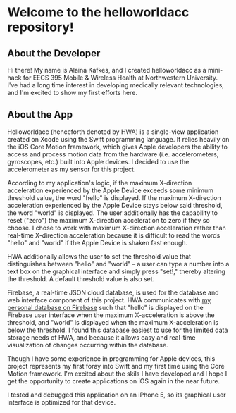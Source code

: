 # Welcome to the helloworldacc repository! #

## About the Developer ##
Hi there! My name is Alaina Kafkes, and I created helloworldacc as a mini-hack for EECS 395 Mobile & Wireless Health at Northwestern University.
I've had a long time interest in developing medically relevant technologies, and I'm excited to show my first efforts here.

## About the App ##
Helloworldacc (henceforth denoted by HWA) is a single-view application created on Xcode using the Swift programming language.
It relies heavily on the iOS Core Motion framework, which gives Apple developers the ability to access and process motion data
from the hardware (i.e. accelerometers, gyroscopes, etc.) built into Apple devices. I decided to use the accelerometer as my sensor
for this project.

According to my application's logic, if the maximum X-direction acceleration experienced by the Apple Device exceeds
some minimum threshold value, the word "hello" is displayed. If the maximum X-direction acceleration experienced by the Apple Device
stays below said threshold, the word "world" is displayed. The user additionally has the capability to reset ("zero") the maximum
X-direction acceleration to zero if they so choose. I chose to work with maximum X-direction acceleration rather than real-time
X-direction acceleration because it is difficult to read the words "hello" and "world" if the Apple Device is shaken fast enough.


HWA additionally allows the user to set the threshold value that distinguishes between "hello" and "world" – a user can type a number
into a text box on the graphical interface and simply press "set!," thereby altering the threshold. A default threshold value is also
set.

Firebase, a real-time JSON cloud database, is used for the database and web interface component of this project. HWA communicates with [my personal database on Firebase](https://fiery-inferno-9226.firebaseio.com/#) such that "hello" is displayed on the Firebase user interface when the maximum X-acceleration is above the threshold, and "world" is displayed when the maximum X-acceleration is below the threshold. I found this database easiest to use for the limited data storage needs of HWA, and because it allows easy and real-time visualization of changes occurring within the database.

Though I have some experience in programming for Apple devices, this project represents my first foray into Swift and my first time
using the Core Motion framework. I'm excited about the skils I have developed and I hope I get the opportunity to create applications
on iOS again in the near future.

I tested and debugged this application on an iPhone 5, so its graphical user interface is optimized for that device.
